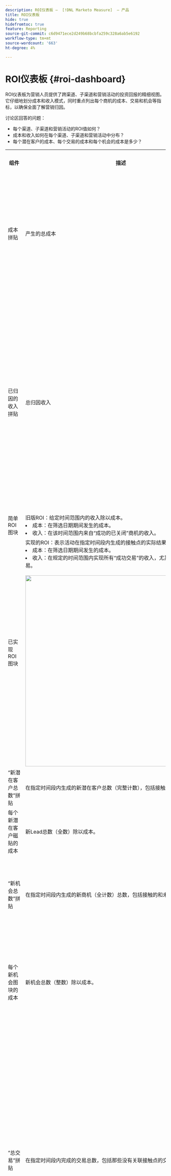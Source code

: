 ```yaml
---
description: ROI仪表板 —  [!DNL Marketo Measure]  — 产品
title: ROI仪表板
hide: true
hidefromtoc: true
feature: Reporting
source-git-commit: c6d9471ece2d249b68bcbfa259c328a6ab5e6192
workflow-type: tm+mt
source-wordcount: '663'
ht-degree: 4%

---
```


# ROI仪表板 {#roi-dashboard}

ROI仪表板为营销人员提供了跨渠道、子渠道和营销活动的投资回报的精细视图。 它仔细地划分成本和收入模式，同时重点列出每个商机的成本、交易和机会等指标，以确保全面了解营销归因。

讨论区回答的问题：

* 每个渠道、子渠道和营销活动的ROI值如何？
* 成本和收入如何在每个渠道、子渠道和营销活动中分布？
* 每个潜在客户的成本、每个交易的成本和每个机会的成本是多少？

<table style="table-layout:auto"> 
<tbody>
 <tr> 
   <th>组件</th> 
   <th>描述</th>
   <th>日期类型</th>
   <th>穿透钻取字段</th>
   <th>过滤器</th>
  </tr>
  <tr>
    <td>成本拼贴</td>
    <td>产生的总成本</td>
    <td>成本发生日期</td>
    <td><li>营销活动ID</li>
<li>营销活动名称</li>
<li>渠道</li>
<li>子渠道</li>
<li>日期</li>
<li>支出</li></td>
    <td rowspan="15"><li>日期</li>
<li>归因模型（设置）</li>
<li>渠道</li>
<li>子渠道</li>
<li>营销活动</li></td>
  </tr>
  <tr>
    <td>已归因的收入拼贴</td>
    <td>总归因收入</td>
    <td>关闭日期</td>
    <td><li>机会 ID</li>
<li>机会名称</li>
<li>机会创建日期</li>
<li>商机结束日期</li>
<li>为已关闭(Y/N)</li>
<li>获胜(Y/N)</li>
<li>归因模型</li>
<li>已归因收入</li>
<li>已实现收入</li></td>
  </tr>
  <tr>
    <td>简单ROI图块</td>
    <td>旧版ROI：给定时间范围内的收入除以成本。 
    <li>成本：在筛选日期期间发生的成本。</li>
    <li>收入：在该时间范围内来自“成功的已关闭”商机的收入。</li></td>
    <td>关闭日期</td>
    <td>不适用</td>
  </tr>
  <tr>
    <td>已实现ROI图块</td>
    <td>实现的ROI：表示活动在指定时间段内生成的接触点的实际结果。
    <li>成本：在筛选日期期间发生的成本。</li>
    <li>收入：在规定的时间范围内实现所有“成功交易”的收入，尤其是受接触点影响的交易。</li>
    <br/><img src="assets/roi-dashboard-1.png" width="600"></td>
    <td>成本发生日期</td>
    <td>不适用</td>
  </tr>
  <tr>
    <td>“新潜在客户总数”拼贴</td>
    <td>在指定时间段内生成的新潜在客户总数（完整计数），包括接触和未接触的潜在客户。</td>
    <td>创建日期</td>
    <td rowspan="2">
    <li>商机ID</li>
    <li>潜在客户电子邮件</li>
    <li>LC日期</li></td>
  </tr>
  <tr>
    <td>每个新潜在客户磁贴的成本</td>
    <td>新Lead总数（全数）除以成本。</td>
    <td>创建日期</td>
  </tr>
  <tr>
    <td>“新机会总数”拼贴</td>
    <td>在指定时间段内生成的新商机（全计数）总数，包括接触的和未接触的潜在客户。</td>
    <td>创建日期</td>
    <td rowspan="2">
    <li>机会 ID</li>
    <li>机会名称</li>
    <li>机会创建日期</li>
    <li>商机结束日期</li>
    <li>为已关闭(Y/N)</li>
    <li>获胜(Y/N)</li>
    <li>当前阶段</li></td>
  </tr>
  <tr>
    <td>每个新机会图块的成本</td>
    <td>新机会总数（整数）除以成本。</td>
    <td>创建日期</td>
  </tr>
  <tr>
    <td>“总交易”拼贴</td>
    <td>在指定时间段内完成的交易总数，包括那些没有关联接触点的交易。</td>
    <td>关闭日期</td>
    <td><li>机会 ID</li>
<li>机会名称</li>
<li>机会创建日期</li>
<li>商机结束日期</li>
<li>为已关闭(Y/N)</li>
<li>获胜(Y/N)</li>
<li>当前阶段</li>
<li>货币</li>
<li>归因模型</li>
<li>已归因收入</li>
<li>已实现收入</li></td>
  </tr>
  <tr>
    <td>按渠道列出的成本和收入图表</td>
    <td>同时显示成本和收入的条形图，旨在比较各个渠道、子渠道和促销活动在成本中所占的比例。
    <br/><img src="assets/roi-dashboard-2.png" width="600"></td>
    <td>关闭日期</td>
    <td>成本：
<br/>
<li>营销活动ID</li>
<li>营销活动名称</li>
<li>渠道</li>
<li>子渠道</li>
<li>成本发生日期</li>
<li>货币</li>
<li>支出</li>
<p>
收入：
<br/>
<li>机会 ID</li>
<li>机会名称</li>
<li>机会创建日期</li>
<li>商机结束日期</li>
<li>为已关闭(Y/N)</li>
<li>获胜(Y/N)</li>
<li>已归因收入</li>
<li>归因模型</li>
<li>已归因收入</li>
<li>已实现收入</li></td>
  </tr>
  <tr>
    <td>随时间推移实现的与简单的ROI</td>
    <td>显示已实现ROI与简单ROI之间比较的时间系列折线图，跟踪其随时间变化的进度。
    <br/><img src="assets/roi-dashboard-3.png" width="600"></td>
    <td>简单ROI：成本发生日期和结束日期
    <p>已实现ROI：发生成本日期和接触点日期</td>
    <td>不适用</td>
  </tr>
  <tr>
    <td>随时间变化的成本图表</td>
    <td>显示季度/每月总成本的栈叠条形图，按各个渠道进行分段，以查看详细细分。
    <br/><img src="assets/roi-dashboard-4.png" width="600"></td>
    <td>成本发生日期</td>
    <td rowspan="2"><li>营销活动ID</li>
<li>营销活动名称</li>
<li>渠道</li>
<li>子渠道</li>
<li>成本发生日期</li>
<li>货币</li>
<li>支出</li></td>
  </tr>
  <tr>
    <td>按渠道成本图表</td>
    <td>显示按渠道分段的营销支出的条形图。
    <br/><img src="assets/roi-dashboard-5.png" width="600"></td>
    <td>成本发生日期</td>
  </tr>
  <tr>
    <td>ROI摘要表</td>
    <td>该表显示按各个渠道划分的归因收入、成本和ROI，以进行详细细分。
<p>
<b>列:</b>
<p>
<li>渠道/子渠道/营销活动</li>
<li>成本</li>
<li>已归因收入</li>
<li>简单ROI</li>
<li>已实现ROI</li>
<li>未实现的管道</li>
<ul style="padding-left: 30px;"><li>在给定时间范围内从与活动关联的接触点（开放机会）进行管道</li></ul></td>
    <td>简单ROI：成本发生日期和结束日期
    <p>已实现ROI：发生成本日期和接触点日期</td>
    <td>不适用</td>
  </tr>
  <tr>
    <td>营销支出表</td>
    <td>该表按各个渠道显示成本、新销售线索、商机和已结束的交易并细分。
<p>
<b>列:</b>
<p>
<li>渠道/子渠道/营销活动</li>
<li>成本</li>
<li>新潜在客户</li>
<li>每个新商机的成本</li>
<li>新机会</li>
<li>每个新机会的成本</li>
<li>已结束交易</li>
<li>每笔交易完成的成本</li></td>
    <td><li>成本：成本发生日期</li>
<li>新潜在客户：创建日期</li>
<li>新业务机会：创建日期</li>
<li>交易已结束：结束日期</li></td>
    <td>不适用</td>
  </tr>
</tbody>
</table>

>[!MORELIKETHIS]
>
>[了解功能板基础知识](/help/marketo-measure-discover-ui/dashboards/discover-dashboard-basics.md){target="_blank"}
